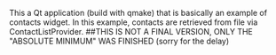 This a Qt application (build with qmake) that is basically an example of contacts widget. In this example, contacts are retrieved from file via ContactListProvider.
##THIS IS NOT A FINAL VERSION, ONLY THE "ABSOLUTE MINIMUM" WAS FINISHED (sorry for the delay)
